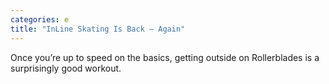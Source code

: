 ```yaml
---
categories: e
title: "InLine Skating Is Back — Again"
---
```

Once you’re up to speed on the basics, getting outside on Rollerblades is a surprisingly good workout.
